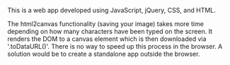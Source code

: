This is a web app developed using JavaScript, jQuery, CSS, and HTML.

The html2canvas functionality (saving your image) takes more time depending on how many characters have been typed on the screen. It renders the DOM to a canvas element which is then downloaded via '.toDataURL()'. There is no way to speed up this process in the browser. A solution would be to create a standalone app outside the browser.
